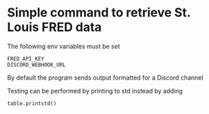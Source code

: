 # Simple command to retrieve St. Louis FRED data

The following env variables must be set

```
FRED_API_KEY
DISCORD_WEBHOOK_URL
```

By default the program sends output formatted for a Discord channel

Testing can be performed by printing to std instead by adding

```
table.printstd()
```
